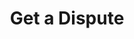 ---
title: Get a Dispute
excerpt: Retrieve a Dispute
api:
  file: swagger.json
  operationId: get_api-v2-disputes-disputeid
hidden: false
---